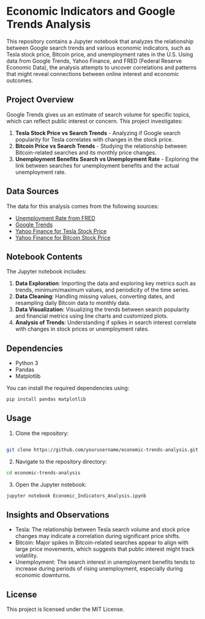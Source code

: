 # Economic Indicators and Google Trends Analysis

This repository contains a Jupyter notebook that analyzes the relationship between Google search trends and various economic indicators, such as Tesla stock price, Bitcoin price, and unemployment rates in the U.S. Using data from Google Trends, Yahoo Finance, and FRED (Federal Reserve Economic Data), the analysis attempts to uncover correlations and patterns that might reveal connections between online interest and economic outcomes.

## Project Overview

Google Trends gives us an estimate of search volume for specific topics, which can reflect public interest or concern. This project investigates:

1. **Tesla Stock Price vs Search Trends** - Analyzing if Google search popularity for Tesla correlates with changes in the stock price.
2. **Bitcoin Price vs Search Trends** - Studying the relationship between Bitcoin-related searches and its monthly price changes.
3. **Unemployment Benefits Search vs Unemployment Rate** - Exploring the link between searches for unemployment benefits and the actual unemployment rate.

## Data Sources
The data for this analysis comes from the following sources:
- [Unemployment Rate from FRED](https://fred.stlouisfed.org/series/UNRATE)
- [Google Trends](https://trends.google.com/trends/explore)
- [Yahoo Finance for Tesla Stock Price](https://finance.yahoo.com/quote/TSLA/history?p=TSLA)
- [Yahoo Finance for Bitcoin Stock Price](https://finance.yahoo.com/quote/BTC-USD/history?p=BTC-USD)

## Notebook Contents

The Jupyter notebook includes:
1. **Data Exploration**: Importing the data and exploring key metrics such as trends, minimum/maximum values, and periodicity of the time series.
2. **Data Cleaning**: Handling missing values, converting dates, and resampling daily Bitcoin data to monthly data.
3. **Data Visualization**: Visualizing the trends between search popularity and financial metrics using line charts and customized plots.
4. **Analysis of Trends**: Understanding if spikes in search interest correlate with changes in stock prices or unemployment rates.

## Dependencies

- Python 3
- Pandas
- Matplotlib

You can install the required dependencies using:

```bash
pip install pandas matplotlib
```

## Usage

1. Clone the repository:

```bash

git clone https://github.com/yourusername/economic-trends-analysis.git
```

2. Navigate to the repository directory:

```bash
cd economic-trends-analysis
```

3. Open the Jupyter notebook:

```bash
jupyter notebook Economic_Indicators_Analysis.ipynb
```

## Insights and Observations

- Tesla: The relationship between Tesla search volume and stock price changes may indicate a correlation during significant price shifts.
- Bitcoin: Major spikes in Bitcoin-related searches appear to align with large price movements, which suggests that public interest might track volatility.
- Unemployment: The search interest in unemployment benefits tends to increase during periods of rising unemployment, especially during economic downturns.

## License

This project is licensed under the MIT License.
